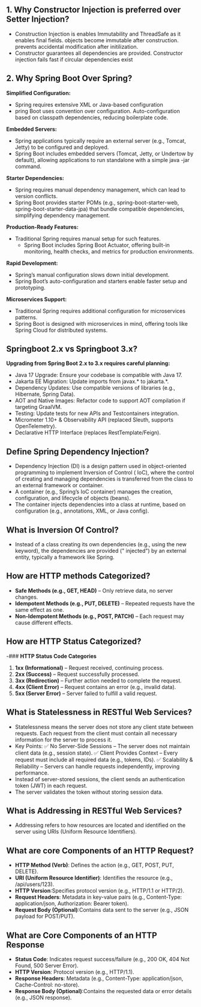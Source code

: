 ## **1. Why Constructor Injection is preferred over Setter Injection?**

- Construction Injection is enables Immutability and ThreadSafe as it enables final fields. objects become immutable
  after construction. prevents accidental modification after initilization.
- Constructor guarantees all dependencies are provided. Constructor injection fails fast if circular dependencies exist

## **2. Why Spring Boot Over Spring?**

**Simplified Configuration:**

- Spring requires extensive XML or Java-based configuration
- pring Boot uses convention over configuration. Auto-configuration based on classpath dependencies, reducing
  boilerplate code.

**Embedded Servers:**

- Spring applications typically require an external server (e.g., Tomcat, Jetty) to be configured and deployed.
- Spring Boot includes embedded servers (Tomcat, Jetty, or Undertow by default), allowing applications to run
  standalone with a simple java -jar command.

**Starter Dependencies:**

- Spring requires manual dependency management, which can lead to version conflicts.
- Spring Boot provides starter POMs (e.g., spring-boot-starter-web, spring-boot-starter-data-jpa) that bundle
  compatible dependencies, simplifying dependency management.

**Production-Ready Features:**

- Traditional Spring requires manual setup for such features.
    - Spring Boot includes Spring Boot Actuator, offering built-in monitoring, health checks, and metrics for production
      environments.

**Rapid Development:**

- Spring’s manual configuration slows down initial development.
- Spring Boot’s auto-configuration and starters enable faster setup and prototyping.

**Microservices Support:**

- Traditional Spring requires additional configuration for microservices patterns.
- Spring Boot is designed with microservices in mind, offering tools like Spring Cloud for distributed systems.

## Springboot 2.x vs Springboot 3.x?

**Upgrading from Spring Boot 2.x to 3.x requires careful planning:**

- Java 17 Upgrade: Ensure your codebase is compatible with Java 17.
- Jakarta EE Migration: Update imports from javax.* to jakarta.*.
- Dependency Updates: Use compatible versions of libraries (e.g., Hibernate, Spring Data).
- AOT and Native Images: Refactor code to support AOT compilation if targeting GraalVM.
- Testing: Update tests for new APIs and Testcontainers integration.
- Micrometer 1.10+ & Observability API (replaced Sleuth, supports OpenTelemetry).
- Declarative HTTP Interface (replaces RestTemplate/Feign).

## Define Spring Dependency Injection?

- Dependency Injection (DI) is a design pattern used in object-oriented programming to implement Inversion of Control (
  IoC), where the control of creating and managing dependencies is transferred from the class to an external framework
  or container.
- A container (e.g., Spring’s IoC container) manages the creation, configuration, and lifecycle of objects (beans).
- The container injects dependencies into a class at runtime, based on configuration (e.g., annotations, XML, or Java
  config).

## What is Inversion Of Control?

- Instead of a class creating its own dependencies (e.g., using the new keyword), the dependencies are provided ("
  injected") by an external entity, typically a framework like Spring.

## How are HTTP methods Categorized?

- **Safe Methods (e.g., GET, HEAD)** – Only retrieve data, no server changes.
- **Idempotent Methods (e.g., PUT, DELETE)** – Repeated requests have the same effect as one.
- **Non-Idempotent Methods (e.g., POST, PATCH)** – Each request may cause different effects.

## How are HTTP Status Categorized?

-### **HTTP Status Code Categories**

1. **1xx (Informational)** – Request received, continuing process.
2. **2xx (Success)** – Request successfully processed.
3. **3xx (Redirection)** – Further action needed to complete the request.
4. **4xx (Client Error)** – Request contains an error (e.g., invalid data).
5. **5xx (Server Error)** – Server failed to fulfill a valid request.

## What is Statelessness in RESTful Web Services?

- Statelessness means the server does not store any client state between requests. Each request from the client must
  contain all necessary information for the server to process it.
- Key Points:
  ✅ No Server-Side Sessions – The server does not maintain client data (e.g., session state).
  ✅ Client Provides Context – Every request must include all required data (e.g., tokens, IDs).
  ✅ Scalability & Reliability – Servers can handle requests independently, improving performance.
- Instead of server-stored sessions, the client sends an authentication token (JWT) in each request.
- The server validates the token without storing session data.

## What is Addressing in RESTful Web Services?

- Addressing refers to how resources are located and identified on the server using URIs (Uniform Resource Identifiers).

## What are core Components of an HTTP Request?

- **HTTP Method (Verb)**: Defines the action (e.g., GET, POST, PUT, DELETE).
- **URI (Uniform Resource Identifier)**: Identifies the resource (e.g., /api/users/123).
- **HTTP Version**:Specifies protocol version (e.g., HTTP/1.1 or HTTP/2).
- **Request Headers**: Metadata in key-value pairs (e.g., Content-Type: application/json, Authorization: Bearer token).
- **Request Body (Optional)**:Contains data sent to the server (e.g., JSON payload for POST/PUT).

## What are Core Components of an HTTP Response

- **Status Code**: Indicates request success/failure (e.g., 200 OK, 404 Not Found, 500 Server Error).
- **HTTP Version**: Protocol version (e.g., HTTP/1.1).
- **Response Headers**: Metadata (e.g., Content-Type: application/json, Cache-Control: no-store).
- **Response Body (Optional)**:Contains the requested data or error details (e.g., JSON response).
